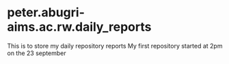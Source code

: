 # peter.abugri-aims.ac.rw.daily_reports
This is to store my daily repository reports
My first repository started at 2pm on the 23 september 
